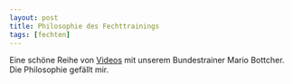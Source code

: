 ```yaml
---
layout: post
title: Philosophie des Fechttrainings
tags: [fechten]
---
```


Eine schöne Reihe von [Videos](https://www.youtube.com/watch?v=mAaY404soGY) mit unserem Bundestrainer Mario Bottcher. Die Philosophie gefällt mir.


